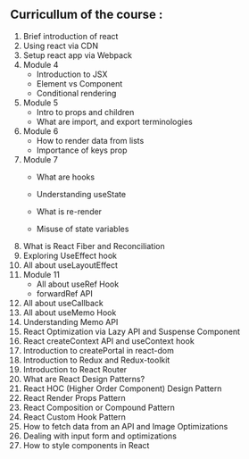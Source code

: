 ## Curricullum of the course :

1. Brief introduction of react
2. Using react via CDN
3. Setup react app via Webpack
4. Module 4
	- Introduction to JSX
	- Element vs Component
	- Conditional rendering
5. Module 5
	- Intro to props and children 
	-  What are import, and export terminologies
6. Module 6
	- How to render data from lists 
	- Importance of keys prop
7. Module 7
	- What are hooks
    
	- Understanding useState
	- What is re-render
	- Misuse of state variables
8. What is React Fiber and Reconciliation
9. Exploring UseEffect hook
10. All about useLayoutEffect
11. Module 11
	- All about useRef Hook 
	- forwardRef API
12.  All about useCallback
13. All about useMemo Hook
14. Understanding Memo API
15. React Optimization via Lazy API and Suspense Component
16. React createContext API and useContext hook
17. Introduction to createPortal in react-dom
18. Introduction to Redux and Redux-toolkit
19. Introduction to React Router
20. What are React Design Patterns?
21. React HOC (Higher Order Component) Design Pattern
22. React Render Props Pattern
23. React Composition or Compound Pattern
24. React Custom Hook Pattern
25. How to fetch data from an API and Image Optimizations
26. Dealing with input form and optimizations
27. How to style components in React
